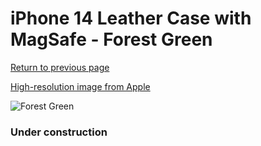 # iPhone 14 Leather Case with MagSafe - Forest Green

[Return to previous page](/iphone_14)

[High-resolution image from Apple](https://store.storeimages.cdn-apple.com/8756/as-images.apple.com/is/MPP53?wid=4500&hei=4500&fmt=png)

<div style="width: 384px"><img src="/everysource/MPP53.png" alt="Forest Green"></div>

### Under construction
